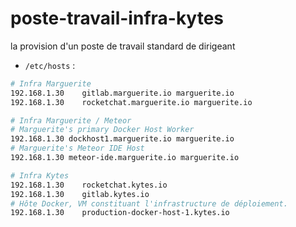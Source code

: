 # poste-travail-infra-kytes
la provision d'un poste de travail standard de dirigeant


- `/etc/hosts` : 

```bash
# Infra Marguerite
192.168.1.30    gitlab.marguerite.io marguerite.io 
192.168.1.30    rocketchat.marguerite.io marguerite.io

# Infra Marguerite / Meteor
# Marguerite's primary Docker Host Worker 
192.168.1.30 dockhost1.marguerite.io marguerite.io
# Marguerite's Meteor IDE Host 
192.168.1.30 meteor-ide.marguerite.io marguerite.io

# Infra Kytes
192.168.1.30    rocketchat.kytes.io
192.168.1.30    gitlab.kytes.io
# Hôte Docker, VM constituant l'infrastructure de déploiement.
192.168.1.30    production-docker-host-1.kytes.io
```
